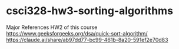 # csci328-hw3-sorting-algorithms

Major References
HW2 of this course
https://www.geeksforgeeks.org/dsa/quick-sort-algorithm/
https://claude.ai/share/ab97dd77-bc99-461b-8a20-591ef2e70d83